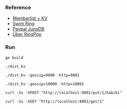 
### Reference
- [Memberlist + KV](https://reintech.io/blog/implementing-distributed-key-value-store-go/)
- [Swim Ring](https://github.com/hungys/swimring)
- [Paypal JunoDB](https://github.com/paypal/junodb)
- [Uber RingPop](https://github.com/uber/ringpop-go)

### Run

```sh
go build
```

```shell
./dist_kv
```


```shell
./dist_kv -gossip=9000 -http=9001
```

```shell
./dist_kv -gossip=10000 -http=10001
```

```shell
curl -Ss -XPOST "http://localhost:9001/put/1/habibi"
```

```shell
curl -Ss -XGET "http://localhost:8001/get/1" 
```

